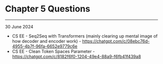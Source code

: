 
# Chapter 5 Questions
---
30 June 2024
- CS EE - Seq2Seq with Transformers (mainly clearing up mental image of how decoder and encoder work) - https://chatgpt.com/c/08ebc76d-4955-4b7f-96fa-6652e9779c6e
- CS EE - Clean Token Spaces Parameter - https://chatgpt.com/c/8182f6f0-1204-49e4-88a9-f6fb41f439a8